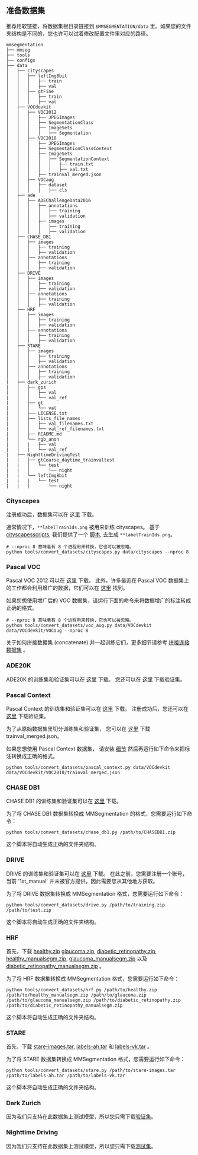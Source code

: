 ## 准备数据集

推荐用软链接，将数据集根目录链接到 `$MMSEGMENTATION/data` 里。如果您的文件夹结构是不同的，您也许可以试着修改配置文件里对应的路径。

```none
mmsegmentation
├── mmseg
├── tools
├── configs
├── data
│   ├── cityscapes
│   │   ├── leftImg8bit
│   │   │   ├── train
│   │   │   ├── val
│   │   ├── gtFine
│   │   │   ├── train
│   │   │   ├── val
│   ├── VOCdevkit
│   │   ├── VOC2012
│   │   │   ├── JPEGImages
│   │   │   ├── SegmentationClass
│   │   │   ├── ImageSets
│   │   │   │   ├── Segmentation
│   │   ├── VOC2010
│   │   │   ├── JPEGImages
│   │   │   ├── SegmentationClassContext
│   │   │   ├── ImageSets
│   │   │   │   ├── SegmentationContext
│   │   │   │   │   ├── train.txt
│   │   │   │   │   ├── val.txt
│   │   │   ├── trainval_merged.json
│   │   ├── VOCaug
│   │   │   ├── dataset
│   │   │   │   ├── cls
│   ├── ade
│   │   ├── ADEChallengeData2016
│   │   │   ├── annotations
│   │   │   │   ├── training
│   │   │   │   ├── validation
│   │   │   ├── images
│   │   │   │   ├── training
│   │   │   │   ├── validation
│   ├── CHASE_DB1
│   │   ├── images
│   │   │   ├── training
│   │   │   ├── validation
│   │   ├── annotations
│   │   │   ├── training
│   │   │   ├── validation
│   ├── DRIVE
│   │   ├── images
│   │   │   ├── training
│   │   │   ├── validation
│   │   ├── annotations
│   │   │   ├── training
│   │   │   ├── validation
│   ├── HRF
│   │   ├── images
│   │   │   ├── training
│   │   │   ├── validation
│   │   ├── annotations
│   │   │   ├── training
│   │   │   ├── validation
│   ├── STARE
│   │   ├── images
│   │   │   ├── training
│   │   │   ├── validation
│   │   ├── annotations
│   │   │   ├── training
│   │   │   ├── validation
|   ├── dark_zurich
|   │   ├── gps
|   │   │   ├── val
|   │   │   └── val_ref
|   │   ├── gt
|   │   │   └── val
|   │   ├── LICENSE.txt
|   │   ├── lists_file_names
|   │   │   ├── val_filenames.txt
|   │   │   └── val_ref_filenames.txt
|   │   ├── README.md
|   │   └── rgb_anon
|   │   |   ├── val
|   │   |   └── val_ref
|   ├── NighttimeDrivingTest
|   |   ├── gtCoarse_daytime_trainvaltest
|   |   │   └── test
|   |   │       └── night
|   |   └── leftImg8bit
|   |   |   └── test
|   |   |       └── night
```

### Cityscapes

注册成功后，数据集可以在 [这里](https://www.cityscapes-dataset.com/downloads/) 下载。

通常情况下，`**labelTrainIds.png` 被用来训练 cityscapes。
基于 [cityscapesscripts](https://github.com/mcordts/cityscapesScripts),
我们提供了一个 [脚本](https://github.com/open-mmlab/mmsegmentation/blob/master/tools/convert_datasets/cityscapes.py),
去生成 `**labelTrainIds.png`。

```shell
# --nproc 8 意味着有 8 个进程用来转换，它也可以被忽略。
python tools/convert_datasets/cityscapes.py data/cityscapes --nproc 8
```

### Pascal VOC

Pascal VOC 2012 可以在 [这里](http://host.robots.ox.ac.uk/pascal/VOC/voc2012/VOCtrainval_11-May-2012.tar) 下载。
此外，许多最近在 Pascal VOC 数据集上的工作都会利用增广的数据，它们可以在 [这里](http://www.eecs.berkeley.edu/Research/Projects/CS/vision/grouping/semantic_contours/benchmark.tgz) 找到。

如果您想使用增广后的 VOC 数据集，请运行下面的命令来将数据增广的标注转成正确的格式。

```shell
# --nproc 8 意味着有 8 个进程用来转换，它也可以被忽略。
python tools/convert_datasets/voc_aug.py data/VOCdevkit data/VOCdevkit/VOCaug --nproc 8
```

关于如何拼接数据集 (concatenate) 并一起训练它们，更多细节请参考 [拼接连接数据集](https://github.com/open-mmlab/mmsegmentation/blob/master/docs/tutorials/new_dataset.md#concatenate-dataset) 。

### ADE20K

ADE20K 的训练集和验证集可以在 [这里](http://data.csail.mit.edu/places/ADEchallenge/ADEChallengeData2016.zip) 下载。
您还可以在 [这里](http://data.csail.mit.edu/places/ADEchallenge/release_test.zip) 下载验证集。

### Pascal Context

Pascal Context 的训练集和验证集可以在 [这里](http://host.robots.ox.ac.uk/pascal/VOC/voc2010/VOCtrainval_03-May-2010.tar) 下载。
注册成功后，您还可以在 [这里](http://host.robots.ox.ac.uk:8080/eval/downloads/VOC2010test.tar) 下载验证集。

为了从原始数据集里切分训练集和验证集， 您可以在 [这里](https://codalabuser.blob.core.windows.net/public/trainval_merged.json)
下载 trainval_merged.json。

如果您想使用 Pascal Context 数据集，
请安装 [细节](https://github.com/zhanghang1989/detail-api) 然后再运行如下命令来把标注转换成正确的格式。

```shell
python tools/convert_datasets/pascal_context.py data/VOCdevkit data/VOCdevkit/VOC2010/trainval_merged.json
```

### CHASE DB1

CHASE DB1 的训练集和验证集可以在 [这里](https://staffnet.kingston.ac.uk/~ku15565/CHASE_DB1/assets/CHASEDB1.zip) 下载。

为了将 CHASE DB1 数据集转换成 MMSegmentation 的格式，您需要运行如下命令：

```shell
python tools/convert_datasets/chase_db1.py /path/to/CHASEDB1.zip
```

这个脚本将自动生成正确的文件夹结构。

### DRIVE

DRIVE 的训练集和验证集可以在 [这里](https://drive.grand-challenge.org/) 下载。
在此之前，您需要注册一个账号，当前 '1st_manual' 并未被官方提供，因此需要您从其他地方获取。

为了将 DRIVE 数据集转换成 MMSegmentation 格式，您需要运行如下命令：

```shell
python tools/convert_datasets/drive.py /path/to/training.zip /path/to/test.zip
```

这个脚本将自动生成正确的文件夹结构。

### HRF

首先，下载 [healthy.zip](https://www5.cs.fau.de/fileadmin/research/datasets/fundus-images/healthy.zip) [glaucoma.zip](https://www5.cs.fau.de/fileadmin/research/datasets/fundus-images/glaucoma.zip), [diabetic_retinopathy.zip](https://www5.cs.fau.de/fileadmin/research/datasets/fundus-images/diabetic_retinopathy.zip), [healthy_manualsegm.zip](https://www5.cs.fau.de/fileadmin/research/datasets/fundus-images/healthy_manualsegm.zip), [glaucoma_manualsegm.zip](https://www5.cs.fau.de/fileadmin/research/datasets/fundus-images/glaucoma_manualsegm.zip) 以及 [diabetic_retinopathy_manualsegm.zip](https://www5.cs.fau.de/fileadmin/research/datasets/fundus-images/diabetic_retinopathy_manualsegm.zip) 。

为了将 HRF 数据集转换成 MMSegmentation 格式，您需要运行如下命令：

```shell
python tools/convert_datasets/hrf.py /path/to/healthy.zip /path/to/healthy_manualsegm.zip /path/to/glaucoma.zip /path/to/glaucoma_manualsegm.zip /path/to/diabetic_retinopathy.zip /path/to/diabetic_retinopathy_manualsegm.zip
```

这个脚本将自动生成正确的文件夹结构。

### STARE

首先，下载 [stare-images.tar](http://cecas.clemson.edu/~ahoover/stare/probing/stare-images.tar), [labels-ah.tar](http://cecas.clemson.edu/~ahoover/stare/probing/labels-ah.tar) 和 [labels-vk.tar](http://cecas.clemson.edu/~ahoover/stare/probing/labels-vk.tar) 。

为了将 STARE 数据集转换成 MMSegmentation 格式，您需要运行如下命令：

```shell
python tools/convert_datasets/stare.py /path/to/stare-images.tar /path/to/labels-ah.tar /path/to/labels-vk.tar
```

这个脚本将自动生成正确的文件夹结构。

### Dark Zurich

因为我们只支持在此数据集上测试模型，所以您只需下载[验证集](https://data.vision.ee.ethz.ch/csakarid/shared/GCMA_UIoU/Dark_Zurich_val_anon.zip)。

### Nighttime Driving

因为我们只支持在此数据集上测试模型，所以您只需下载[测试集](http://data.vision.ee.ethz.ch/daid/NighttimeDriving/NighttimeDrivingTest.zip)。
